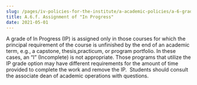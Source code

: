 ```yaml
---
slug: /pages/iv-policies-for-the-institute/a-academic-policies/a-6-grades-credits-and-academic-policies/a-6-f
title: A.6.f. Assignment of "In Progress"
date: 2021-05-01
---
```

A grade of In Progress (IP) is assigned only in those courses for which the principal requirement of the course is unfinished by the end of an academic term, e.g., a capstone, thesis,practicum, or program portfolio. In these cases, an “I” (Incomplete) is not appropriate. Those programs that utilize the IP grade option may have different requirements for the amount of time provided to complete the work and remove the IP.  Students should consult the associate dean of academic operations with questions.
